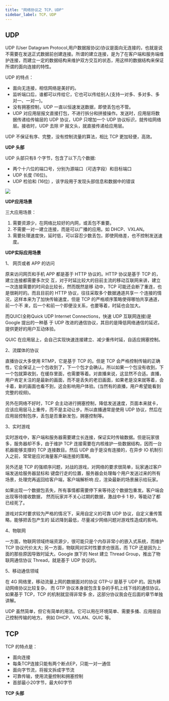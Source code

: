 ```yaml
---
title: "网络协议之 TCP、UDP"
sidebar_label: TCP、UDP
---
```


## UDP

UDP (User Datagram Protocol,用户数据报协议)协议是面向无连接的，也就是说不需要在发送正式数据前创建连接。所谓的建立连接，是为了在客户端和服务端维护连接，而建立一定的数据结构来维护双方交互的状态，用这样的数据结构来保证所谓的面向连接的特性。

UDP 的特点：

- 面向无连接，相信网络是美好的。
- 监听端口后，谁都可以传给它，它也可以传给别人(支持一对多、多对多、多对一、一对一)。
- 没有拥塞控制，UDP 一直以恒速发送数据，即使丢包也不管。
- UDP 对应用层报文直接打包，不进行拆分和拼接操作。发送时，应用层将数据传递给传输层的 UDP 协议，UDP 只增加一个 UDP 协议标识，就传给网络层。接收时，UDP 去除 IP 报文头，就直接传递给应用层。

UDP 不保证有序、完整，没有控制流量的算法，相比 TCP 更加轻便，高效。

**UDP 头部**

UDP 头部只有8 个字节，包含了以下几个数据:


- 两个十六位的端口号，分别为源端口（可选字段）和目标端口
- UDP 长度 (16位)。
- UDP 检验和 (16位) ，该字段用于发现头部信息和数据中的错误

![](/img/fetch/udp.jpeg)

**UDP应用场景**

三大应用场景：

1. 需要资源少，在网络比较好的内网，或丢包不重要。
2. 不需要一对一建立连接，而是可以广播的应用。如 DHCP、VXLAN。
3. 需要处理速度快，延时低，可以容忍少数丢包，即使网络差，也不控制发送速度。

**UDP实际应用场景**

1、 网页或者 APP 的访问

原来访问网页和手机 APP 都是基于 HTTP 协议的。HTTP 协议是基于 TCP 的，建立连接都需要多次交 互，对于时延比较大的目前主流的移动互联网来讲，建立一次连接需要的时间会比较长，然而既然是移 动中，TCP 可能还会断了重连，也是很耗时的。而且目前的 HTTP 协议，往往采取多个数据通道共享一 个连接的情况，这样本来为了加快传输速度，但是 TCP 的严格顺序策略使得哪怕共享通道，前一个不 来，后一个和前一个即便没关系，也要等着，时延也会加大。

而QUIC(全称Quick UDP Internet Connections，快速 UDP 互联网连接)是 Google 提出的一种基 于 UDP 改进的通信协议，其目的是降低网络通信的延迟，提供更好的用户互动体验。

QUIC 在应用层上，会自己实现快速连接建立、减少重传时延，自适应拥塞控制。

2、流媒体的协议

直播协议大多使用 RTMP，它是基于 TCP 的。但是 TCP 会严格控制传输的正确性，它会保证上一个包收到了，下一个包才会确认。所以如果一个包没有收到，下一个包就算收到，在缓存里面，也需要等着。对直播来说，这显然不合适。直播，用户肯定关注的是最新的画面，而不是丢失的老旧画面，如果老是没来就等着，会卡着，新的画面也看不到，这会影响用户体验。(当然有的直播，用户希望能看到完整的视频)。

另外在网络不好时，TCP 会主动进行拥塞控制，降低发送速度，页面本来就卡，应该应用层马上重传，而不是主动让步。所以直播通常是使用 UDP 协议，然后在应用层控制包序，丢包是否重新发包，拥塞控制等。

3、实时游戏

实时游戏中，客户端和服务器需要建立长连接，保证实时传输数据。但是玩家很多，服务器却不多，由于维护 TCP 连接需要在内核维护一些数据结构，因而一台机器能够支撑的 TCP 连接数目。然后 UDP 由于是没有连接的，在异步 IO 机制引入之前，常常是应对海量客户端连接的策略。

另外还是 TCP 的强顺序问题，对战的游戏，对网络的要求很简单，玩家通过客户端发送给服务器鼠标和 键盘行走的位置，服务器会处理每个用户发送过来的所有场景，处理完再返回给客户端，客户端解析响 应，渲染最新的场景展示给玩家。

如果出现一个数据包丢失，所有事情都需要停下来等待这个数据包重发。客户端会出现等待接收数据， 然而玩家并不关心过期的数据，激战中卡 1 秒，等能动了都已经死了。

游戏对实时要求较为严格的情况下，采用自定义的可靠 UDP 协议，自定义重传策略，能够把丢包产生的 延迟降到最低，尽量减少网络问题对游戏性造成的影响。

4、物联网

一方面，物联网领域终端资源少，很可能只是个内存非常小的嵌入式系统，而维护 TCP 协议代价太大; 另一方面，物联网对实时性要求也很高，而 TCP 还是因为上面的那些原因导致时延大。Google 旗下的 Nest 建立 Thread Group，推出了物联网通信协议 Thread，就是基于 UDP 协议的。

5、移动通信领域

在 4G 网络里，移动流量上网的数据面对的协议 GTP-U 是基于 UDP 的。因为移动网络协议比较复杂， 而 GTP 协议本身就包含复杂的手机上线下线的通信协议。如果基于 TCP，TCP 的机制就显得非常多 余，这部分协议我会在后面的章节单独讲解。

UDP 虽然简单，但它有简单的用法。它可以用在环境简单、需要多播、应用层自己控制传输的地方。 例如 DHCP、VXLAN、QUIC 等。


## TCP

TCP 的特点是：

- 面向连接
- 每条TCP连接只能有两个断点EP，只能一对一通信
- 面向字节流，将报文拆成字节流
- 可靠传输，使用流量控制和拥塞控制
- 首部最小20字节，最大60字节

**TCP 头部**
